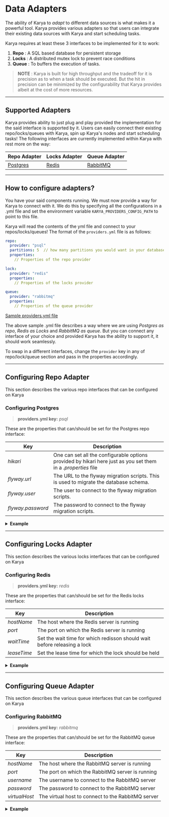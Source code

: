 # Data Adapters

The ability of Karya to _adapt_ to different data sources is what makes it a powerful tool. Karya provides various adapters so that users can integrate their existing data sources with Karya and start scheduling tasks.

Karya requires at least these 3 interfaces to be implemented for it to work:

1. **Repo** : A SQL based database for persistent storage
2. **Locks** : A distributed mutex lock to prevent race conditions
3. **Queue** : To buffers the execution of tasks.

> **NOTE** : Karya is built for high throughput and the tradeoff for it is precision as to when a task should be
> executed. But the hit in precision can be minimized by the configurability that Karya provides albeit at the cost of
> more resources.

---

## Supported Adapters

Karya provides ability to just plug and play provided the implementation for the said interface is supported by it.
Users can easily connect their existing repo/locks/queues with Karya, spin up Karya's nodes and start scheduling tasks!
The following interfaces are currently implemented within Karya with rest more on the way:

| Repo Adapter                            | Locks Adapter              | Queue Adapter                         |
|-----------------------------------------|----------------------------|---------------------------------------|
| [Postgres](https://www.postgresql.org/) | [Redis](https://redis.io/) | [RabbitMQ](https://www.rabbitmq.com/) |

---

## How to configure adapters?

You have your said components running. We must now provide a way for Karya to connect with it. We do this by specifying
all the configurations in a .yml file and set the environment variable `KARYA_PROVIDERS_CONFIG_PATH` to point to this
file.

Karya will read the contents of the yml file and connect to your repos/locks/queues! The format of the `providers.yml`
file is as follows:

```yml
repo:
  provider: "psql"
  partitions: 5  // how many partitions you would want in your database. Usefull when the throughput is high
  properties:
    // Properties of the repo provider

lock:
  provider: "redis"
  properties:
    // Properties of the locks provider

queue:
  provider: "rabbitmq"
  properties:
    // Properties of the queue provider
```

[Sample providers.yml file](../../configs/providers.yml)

The above sample .yml file describes a way where we are using *Postgres as repo*, *Redis as Locks* and *RabbitMQ as
queue*. But you can connect any interface of your choice and provided Karya has the ability to support it, it should
work seamlessly.

To swap in a different interfaces, change the `provider` key in any of repo/lock/queue section and pass in the
properties accordingly.

---

## Configuring Repo Adapter

This section describes the various repo interfaces that can be configured on Karya

### Configuring Postgres

> **providers.yml key:** *psql*

These are the properties that can/should be set for the Postgres repo interface:

| Key      | Description                                                                                                   |
|----------|---------------------------------------------------------------------------------------------------------------|
| *hikari* | One can set all the configurable options provided by hikari here just as you set them in a *.properties* file |
| *flyway.url* | The URL to the flyway migration scripts. This is used to migrate the database schema.                         |
| *flyway.user* | The user to connect to the flyway migration scripts.                                                          |
| *flyway.password* | The password to connect to the flyway migration scripts.                                                    |

<details>
<summary><strong>Example</strong></summary>

```yml
repo:
  provider: "psql"
  partitions: 5
  properties:
    hikari:
      dataSourceClassName: "org.postgresql.ds.PGSimpleDataSource"
      dataSource.user: "karya"
      dataSource.password: "karya"
      dataSource.databaseName: "karya"
      dataSource.portNumber: 5432
      dataSource.serverName: "localhost"
      maximumPoolSize: 1
      connectionTimeout: 5000
    flyway:
      url: "jdbc:postgresql://localhost:5432/karya"
      user: "karya"
      password: "karya"
```

</details>

---

## Configuring Locks Adapter

This section describes the various locks interfaces that can be configured on Karya

### Configuring Redis

> **providers.yml key:** *redis*

These are the properties that can/should be set for the Redis locks interface:

| Key        | Description                                                              |
|------------|--------------------------------------------------------------------------|
| *hostName* | The host where the Redis server is running                               |
| *port*     | The port on which the Redis server is running                            |
| *waitTime* | Set the wait time for which redisson should wait before releasing a lock |
| *leaseTime*| Set the lease time for which the lock should be held                     |

<details>
<summary><strong>Example</strong></summary>

```yml
lock:
  provider: "redis"
  properties:
    hostname: "localhost"
    port: 6379
    waitTime: 1000
    leaseTime: 5000
```

</details>

---

## Configuring Queue Adapter

This section describes the various queue interfaces that can be configured on Karya

### Configuring RabbitMQ

> **providers.yml key:** *rabbitmq*

These are the properties that can/should be set for the RabbitMQ queue interface:

| Key        | Description                                                                 |
|------------|-----------------------------------------------------------------------------|
| *hostName* | The host where the RabbitMQ server is running                               |
| *port*     | The port on which the RabbitMQ server is running                            |
| *username* | The username to connect to the RabbitMQ server                               |
| *password* | The password to connect to the RabbitMQ server                               |
| *virtualHost* | The virtual host to connect to the RabbitMQ server                          |

<details>

<summary><strong>Example</strong></summary>

```yml
queue:
  provider: "rabbitmq"
  properties:
    username: "karya"
    password: "karya"
    virtualHost: "/"
    hostname: "localhost"
    port: 5672
```

</details>

